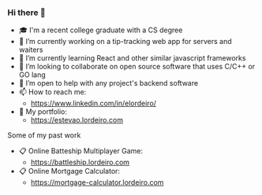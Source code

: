 ### Hi there 👋

- 🎓 I'm a recent college graduate with a CS degree 
- 🔭 I’m currently working on a tip-tracking web app for servers and waiters
- 🌱 I’m currently learning React and other similar javascript frameworks
- 👯 I’m looking to collaborate on open source software that uses C/C++ or GO lang
- 🤔 I’m open to help with any project's backend software
- 📫 How to reach me:
  - https://www.linkedin.com/in/elordeiro/
- 💼 My portfolio:
  - https://estevao.lordeiro.com
    
Some of my past work
- 📋 Online Batteship Multiplayer Game:  
  - https://battleship.lordeiro.com
- 📋 Online Mortgage Calculator:  
  - https://mortgage-calculator.lordeiro.com
